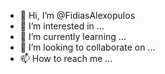 - 👋 Hi, I’m @FidiasAlexopulos
- 👀 I’m interested in ...
- 🌱 I’m currently learning ...
- 💞️ I’m looking to collaborate on ...
- 📫 How to reach me ...

<!---
FidiasAlexopulos/FidiasAlexopulos is a ✨ special ✨ repository because its `README.md` (this file) appears on your GitHub profile.
You can click the Preview link to take a look at your changes.
--->
